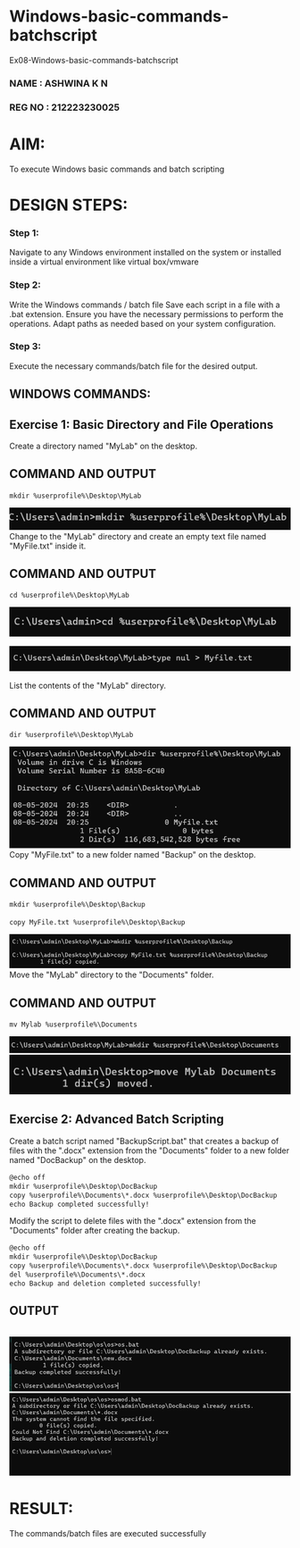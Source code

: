 # Windows-basic-commands-batchscript
Ex08-Windows-basic-commands-batchscript
### NAME : ASHWINA K N
### REG NO : 212223230025
# AIM:
To execute Windows basic commands and batch scripting

# DESIGN STEPS:

### Step 1:

Navigate to any Windows environment installed on the system or installed inside a virtual environment like virtual box/vmware 

### Step 2:

Write the Windows commands / batch file
Save each script in a file with a .bat extension.
Ensure you have the necessary permissions to perform the operations.
Adapt paths as needed based on your system configuration.
### Step 3:

Execute the necessary commands/batch file for the desired output. 

## WINDOWS COMMANDS:
## Exercise 1: Basic Directory and File Operations
Create a directory named "MyLab" on the desktop.

## COMMAND AND OUTPUT
```
mkdir %userprofile%\Desktop\MyLab
```
![alt text](m1.png)
Change to the "MyLab" directory and create an empty text file named "MyFile.txt" inside it.
## COMMAND AND OUTPUT
```
cd %userprofile%\Desktop\MyLab
```
![alt text](m2.png)

![alt text](m3.png)


List the contents of the "MyLab" directory.
## COMMAND AND OUTPUT
```
dir %userprofile%\Desktop\MyLab
```
![alt text](m4.png)
Copy "MyFile.txt" to a new folder named "Backup" on the desktop.
## COMMAND AND OUTPUT
```
mkdir %userprofile%\Desktop\Backup

copy MyFile.txt %userprofile%\Desktop\Backup
```
![alt text](m5.png)
Move the "MyLab" directory to the "Documents" folder.

## COMMAND AND OUTPUT
```
mv Mylab %userprofile%\Documents
```
![alt text](m12.png)
![alt text](m7.png)
## Exercise 2: Advanced Batch Scripting
Create a batch script named "BackupScript.bat" that creates a backup of files with the ".docx" extension from the "Documents" folder to a new folder named "DocBackup" on the desktop.
```
@echo off
mkdir %userprofile%\Desktop\DocBackup
copy %userprofile%\Documents\*.docx %userprofile%\Desktop\DocBackup
echo Backup completed successfully!
```
Modify the script to delete files with the ".docx" extension from the "Documents" folder after creating the backup.
```
@echo off
mkdir %userprofile%\Desktop\DocBackup
copy %userprofile%\Documents\*.docx %userprofile%\Desktop\DocBackup
del %userprofile%\Documents\*.docx
echo Backup and deletion completed successfully!
```

## OUTPUT
\
![alt text](m8.png)
![alt text](m9.png)
# RESULT:
The commands/batch files are executed successfully
